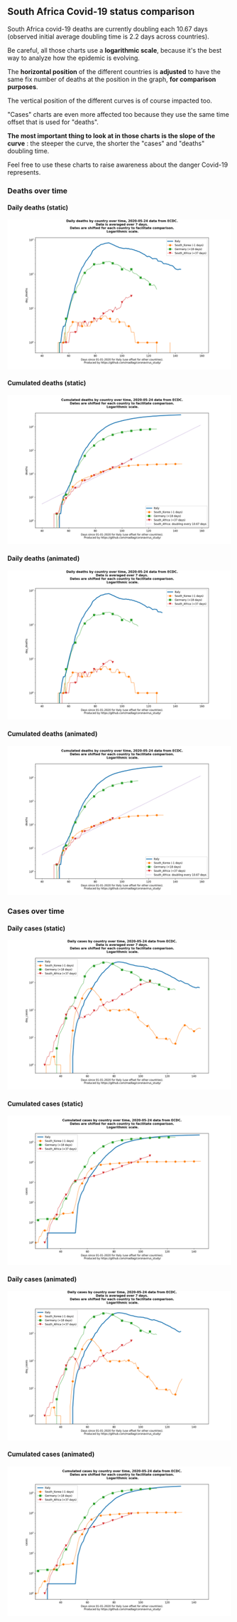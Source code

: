 ## South Africa Covid-19 status comparison 

South Africa covid-19 deaths are currently doubling each 10.67 days (observed initial average doubling time is 2.2 days across countries).



Be careful, all those charts use a **logarithmic scale**, because it's the best way to analyze how the epidemic is evolving.
 
The **horizontal position** of the different countries is **adjusted** to have the same fix number of deaths at the position in the graph, **for comparison purposes**.

The vertical position of the different curves is of course impacted too.

"Cases" charts are even more affected too because they use the same time offset that is used for "deaths".

**The most important thing to look at in those charts is the slope of the curve** : the steeper the curve, the shorter the "cases" and "deaths" doubling time.

Feel free to use these charts to raise awareness about the danger Covid-19 represents. 


 
### Deaths over time
 
#### Daily deaths (static)
![South Africa covid-19 daily deaths static chart](https://raw.githubusercontent.com/madlag/coronavirus_study/master/notebooks/graphs/2020-05-24/countries/South_Africa/2020-05-24_South_Africa_day_deaths.png "South Africa covid-19 day_deaths static chart")   
 
#### Cumulated deaths (static)
![South Africa covid-19 cumulated deaths static chart](https://raw.githubusercontent.com/madlag/coronavirus_study/master/notebooks/graphs/2020-05-24/countries/South_Africa/2020-05-24_South_Africa_deaths.png "South Africa covid-19 deaths static chart")   
 
#### Daily deaths (animated)
![South Africa covid-19 daily deaths animated chart](https://raw.githubusercontent.com/madlag/coronavirus_study/master/notebooks/graphs/2020-05-24/countries/South_Africa/2020-05-24_South_Africa_day_deaths.gif "South Africa covid-19 day_deaths animated chart")   
 
#### Cumulated deaths (animated)
![South Africa covid-19 cumulated deaths animated chart](https://raw.githubusercontent.com/madlag/coronavirus_study/master/notebooks/graphs/2020-05-24/countries/South_Africa/2020-05-24_South_Africa_deaths.gif "South Africa covid-19 deaths animated chart")   

 
### Cases over time
 
#### Daily cases (static)
![South Africa covid-19 daily cases static chart](https://raw.githubusercontent.com/madlag/coronavirus_study/master/notebooks/graphs/2020-05-24/countries/South_Africa/2020-05-24_South_Africa_day_cases.png "South Africa covid-19 day_cases static chart")   
 
#### Cumulated cases (static)
![South Africa covid-19 cumulated cases static chart](https://raw.githubusercontent.com/madlag/coronavirus_study/master/notebooks/graphs/2020-05-24/countries/South_Africa/2020-05-24_South_Africa_cases.png "South Africa covid-19 cases static chart")   
 
#### Daily cases (animated)
![South Africa covid-19 daily cases animated chart](https://raw.githubusercontent.com/madlag/coronavirus_study/master/notebooks/graphs/2020-05-24/countries/South_Africa/2020-05-24_South_Africa_day_cases.gif "South Africa covid-19 day_cases animated chart")   
 
#### Cumulated cases (animated)
![South Africa covid-19 cumulated cases animated chart](https://raw.githubusercontent.com/madlag/coronavirus_study/master/notebooks/graphs/2020-05-24/countries/South_Africa/2020-05-24_South_Africa_cases.gif "South Africa covid-19 cases animated chart")   

